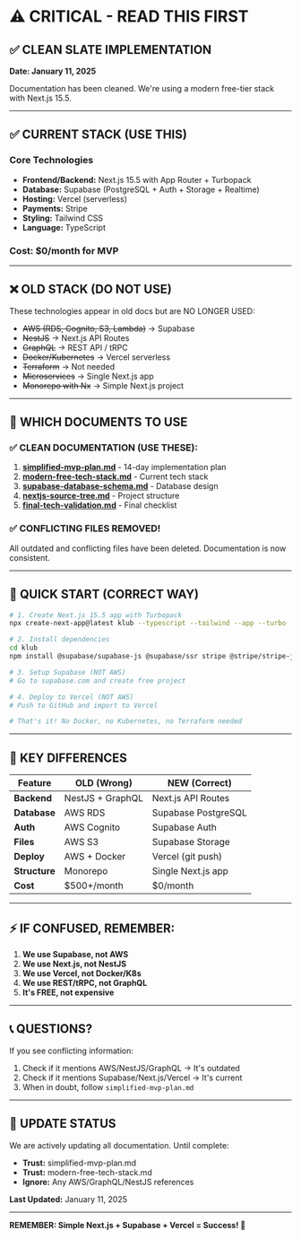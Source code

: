 # ⚠️ CRITICAL - READ THIS FIRST

## ✅ CLEAN SLATE IMPLEMENTATION

**Date: January 11, 2025**

Documentation has been cleaned. We're using a modern free-tier stack with Next.js 15.5.

---

## ✅ CURRENT STACK (USE THIS)

### Core Technologies
- **Frontend/Backend:** Next.js 15.5 with App Router + Turbopack
- **Database:** Supabase (PostgreSQL + Auth + Storage + Realtime)
- **Hosting:** Vercel (serverless)
- **Payments:** Stripe
- **Styling:** Tailwind CSS
- **Language:** TypeScript

### Cost: $0/month for MVP

---

## ❌ OLD STACK (DO NOT USE)

These technologies appear in old docs but are NO LONGER USED:
- ~~AWS (RDS, Cognito, S3, Lambda)~~ → Supabase
- ~~NestJS~~ → Next.js API Routes
- ~~GraphQL~~ → REST API / tRPC
- ~~Docker/Kubernetes~~ → Vercel serverless
- ~~Terraform~~ → Not needed
- ~~Microservices~~ → Single Next.js app
- ~~Monorepo with Nx~~ → Simple Next.js project

---

## 📁 WHICH DOCUMENTS TO USE

### ✅ CLEAN DOCUMENTATION (USE THESE):
1. **[simplified-mvp-plan.md](./simplified-mvp-plan.md)** - 14-day implementation plan
2. **[modern-free-tech-stack.md](./architecture/modern-free-tech-stack.md)** - Current tech stack
3. **[supabase-database-schema.md](./architecture/supabase-database-schema.md)** - Database design
4. **[nextjs-source-tree.md](./architecture/nextjs-source-tree.md)** - Project structure
5. **[final-tech-validation.md](./final-tech-validation.md)** - Final checklist

### ✅ CONFLICTING FILES REMOVED!
All outdated and conflicting files have been deleted. Documentation is now consistent.

---

## 🚀 QUICK START (CORRECT WAY)

```bash
# 1. Create Next.js 15.5 app with Turbopack
npx create-next-app@latest klub --typescript --tailwind --app --turbo

# 2. Install dependencies
cd klub
npm install @supabase/supabase-js @supabase/ssr stripe @stripe/stripe-js

# 3. Setup Supabase (NOT AWS)
# Go to supabase.com and create free project

# 4. Deploy to Vercel (NOT AWS)
# Push to GitHub and import to Vercel

# That's it! No Docker, no Kubernetes, no Terraform needed
```

---

## 🎯 KEY DIFFERENCES

| Feature | OLD (Wrong) | NEW (Correct) |
|---------|------------|---------------|
| **Backend** | NestJS + GraphQL | Next.js API Routes |
| **Database** | AWS RDS | Supabase PostgreSQL |
| **Auth** | AWS Cognito | Supabase Auth |
| **Files** | AWS S3 | Supabase Storage |
| **Deploy** | AWS + Docker | Vercel (git push) |
| **Structure** | Monorepo | Single Next.js app |
| **Cost** | $500+/month | $0/month |

---

## ⚡ IF CONFUSED, REMEMBER:

1. **We use Supabase, not AWS**
2. **We use Next.js, not NestJS**
3. **We use Vercel, not Docker/K8s**
4. **We use REST/tRPC, not GraphQL**
5. **It's FREE, not expensive**

---

## 📞 QUESTIONS?

If you see conflicting information:
1. Check if it mentions AWS/NestJS/GraphQL → It's outdated
2. Check if it mentions Supabase/Next.js/Vercel → It's current
3. When in doubt, follow `simplified-mvp-plan.md`

---

## 🔄 UPDATE STATUS

We are actively updating all documentation. Until complete:
- **Trust:** simplified-mvp-plan.md
- **Trust:** modern-free-tech-stack.md
- **Ignore:** Any AWS/GraphQL/NestJS references

**Last Updated:** January 11, 2025

---

**REMEMBER: Simple Next.js + Supabase + Vercel = Success! 🚀**
